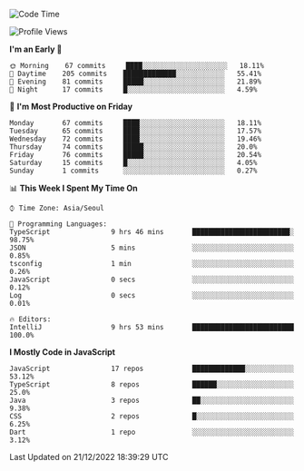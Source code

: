 <!--START_SECTION:waka-->
![Code Time](http://img.shields.io/badge/Code%20Time-4%2C402%20hrs%2045%20mins-blue)

![Profile Views](http://img.shields.io/badge/Profile%20Views-7-blue)

**I'm an Early 🐤** 

```text
🌞 Morning    67 commits     ████░░░░░░░░░░░░░░░░░░░░░   18.11% 
🌆 Daytime    205 commits    █████████████░░░░░░░░░░░░   55.41% 
🌃 Evening    81 commits     █████░░░░░░░░░░░░░░░░░░░░   21.89% 
🌙 Night      17 commits     █░░░░░░░░░░░░░░░░░░░░░░░░   4.59%

```
📅 **I'm Most Productive on Friday** 

```text
Monday       67 commits     ████░░░░░░░░░░░░░░░░░░░░░   18.11% 
Tuesday      65 commits     ████░░░░░░░░░░░░░░░░░░░░░   17.57% 
Wednesday    72 commits     ████░░░░░░░░░░░░░░░░░░░░░   19.46% 
Thursday     74 commits     █████░░░░░░░░░░░░░░░░░░░░   20.0% 
Friday       76 commits     █████░░░░░░░░░░░░░░░░░░░░   20.54% 
Saturday     15 commits     █░░░░░░░░░░░░░░░░░░░░░░░░   4.05% 
Sunday       1 commits      ░░░░░░░░░░░░░░░░░░░░░░░░░   0.27%

```


📊 **This Week I Spent My Time On** 

```text
⌚︎ Time Zone: Asia/Seoul

💬 Programming Languages: 
TypeScript               9 hrs 46 mins       ████████████████████████░   98.75% 
JSON                     5 mins              ░░░░░░░░░░░░░░░░░░░░░░░░░   0.85% 
tsconfig                 1 min               ░░░░░░░░░░░░░░░░░░░░░░░░░   0.26% 
JavaScript               0 secs              ░░░░░░░░░░░░░░░░░░░░░░░░░   0.12% 
Log                      0 secs              ░░░░░░░░░░░░░░░░░░░░░░░░░   0.01%

🔥 Editors: 
IntelliJ                 9 hrs 53 mins       █████████████████████████   100.0%

```

**I Mostly Code in JavaScript** 

```text
JavaScript               17 repos            █████████████░░░░░░░░░░░░   53.12% 
TypeScript               8 repos             ██████░░░░░░░░░░░░░░░░░░░   25.0% 
Java                     3 repos             ██░░░░░░░░░░░░░░░░░░░░░░░   9.38% 
CSS                      2 repos             █░░░░░░░░░░░░░░░░░░░░░░░░   6.25% 
Dart                     1 repo              ░░░░░░░░░░░░░░░░░░░░░░░░░   3.12%

```



 Last Updated on 21/12/2022 18:39:29 UTC
<!--END_SECTION:waka-->
